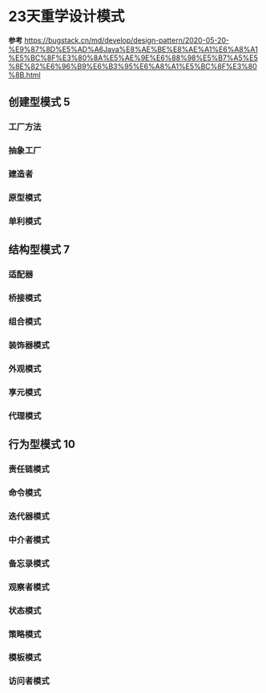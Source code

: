 # 23天重学设计模式
**参考**
https://bugstack.cn/md/develop/design-pattern/2020-05-20-%E9%87%8D%E5%AD%A6Java%E8%AE%BE%E8%AE%A1%E6%A8%A1%E5%BC%8F%E3%80%8A%E5%AE%9E%E6%88%98%E5%B7%A5%E5%8E%82%E6%96%B9%E6%B3%95%E6%A8%A1%E5%BC%8F%E3%80%8B.html

## 创建型模式 5
### 工厂方法

### 抽象工厂

### 建造者

### 原型模式

### 单利模式


## 结构型模式 7
### 适配器

### 桥接模式

### 组合模式

### 装饰器模式

### 外观模式

### 享元模式

### 代理模式


## 行为型模式 10
### 责任链模式

### 命令模式

### 迭代器模式

### 中介者模式

### 备忘录模式

### 观察者模式

### 状态模式

### 策略模式

### 模板模式

### 访问者模式